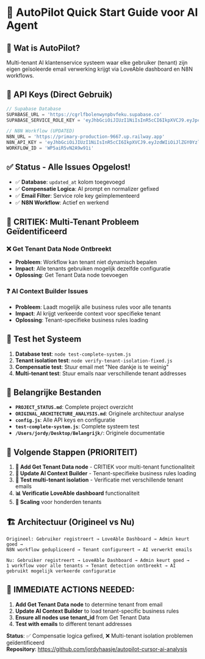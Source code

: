 # 🚀 AutoPilot Quick Start Guide voor AI Agent

## 🎯 Wat is AutoPilot?
Multi-tenant AI klantenservice systeem waar elke gebruiker (tenant) zijn eigen geïsoleerde email verwerking krijgt via LoveAble dashboard en N8N workflows.

## 🔑 API Keys (Direct Gebruik)
```javascript
// Supabase Database
SUPABASE_URL = 'https://cgrlfbolenwynpbvfeku.supabase.co'
SUPABASE_SERVICE_ROLE_KEY = 'eyJhbGciOiJIUzI1NiIsInR5cCI6IkpXVCJ9.eyJpc3MiOiJzdXBhYmFzZSIsInJlZiI6ImNncmxmYm9sZW53eW5wYnZmZWt1Iiwicm9sZSI6InNlcnZpY2Vfcm9sZSIsImlhdCI6MTc1Mzc4OTQwOCwiZXhwIjoyMDY5MzY1NDA4fQ.0QKyqBtoHxnn04T3hA0mv5lEbZSKfauysqrNGhMeACY'

// N8N Workflow (UPDATED)
N8N_URL = 'https://primary-production-9667.up.railway.app'
N8N_API_KEY = 'eyJhbGciOiJIUzI1NiIsInR5cCI6IkpXVCJ9.eyJzdWIiOiJlZGY0YzllZC00ZDE1LTQxODUtOGU1Ny1hN2NlNTIwNjBlNGMiLCJpc3MiOiJuOG4iLCJhdWQiOiJwdWJsaWMtYXBpIiwiaWF0IjoxNzU1MTcxNzUxLCJleHAiOjE3NTc3MzYwMDB9.sSOhbufmYfF40Zg-UTbmBtKXNh6FG7o9x5hoPjEUIRU'
WORKFLOW_ID = 'WP5aiR5vN2A9w91i'
```

## ✅ Status - Alle Issues Opgelost!
- ✅ **Database**: `updated_at` kolom toegevoegd
- ✅ **Compensatie Logica**: AI prompt en normalizer gefixed
- ✅ **Email Filter**: Service role key geïmplementeerd
- ✅ **N8N Workflow**: Actief en werkend

## 🚨 **CRITIEK: Multi-Tenant Probleem Geïdentificeerd**

### **❌ Get Tenant Data Node Ontbreekt**
- **Probleem**: Workflow kan tenant niet dynamisch bepalen
- **Impact**: Alle tenants gebruiken mogelijk dezelfde configuratie
- **Oplossing**: Get Tenant Data node toevoegen

### **❓ AI Context Builder Issues**
- **Probleem**: Laadt mogelijk alle business rules voor alle tenants
- **Impact**: AI krijgt verkeerde context voor specifieke tenant
- **Oplossing**: Tenant-specifieke business rules loading

## 🧪 Test het Systeem
1. **Database test**: `node test-complete-system.js`
2. **Tenant isolation test**: `node verify-tenant-isolation-fixed.js`
3. **Compensatie test**: Stuur email met "Nee dankje is te weinig"
4. **Multi-tenant test**: Stuur emails naar verschillende tenant addresses

## 📁 Belangrijke Bestanden
- **`PROJECT_STATUS.md`**: Complete project overzicht
- **`ORIGINAL_ARCHITECTURE_ANALYSIS.md`**: Originele architectuur analyse
- **`config.js`**: Alle API keys en configuratie
- **`test-complete-system.js`**: Complete systeem test
- **`/Users/jordy/Desktop/Belangrijk/`**: Originele documentatie

## 🎯 Volgende Stappen (PRIORITEIT)
1. **🔧 Add Get Tenant Data node** - CRITIEK voor multi-tenant functionaliteit
2. **🔧 Update AI Context Builder** - Tenant-specifieke business rules loading
3. **🧪 Test multi-tenant isolation** - Verificatie met verschillende tenant emails
4. **📊 Verificatie LoveAble dashboard** functionaliteit
5. **🚀 Scaling** voor honderden tenants

## 🏗️ Architectuur (Origineel vs Nu)
```
Origineel: Gebruiker registreert → LoveAble Dashboard → Admin keurt goed → 
N8N workflow gedupliceerd → Tenant configureert → AI verwerkt emails

Nu: Gebruiker registreert → LoveAble Dashboard → Admin keurt goed → 
1 workflow voor alle tenants → Tenant detection ontbreekt → AI gebruikt mogelijk verkeerde configuratie
```

## 🚨 **IMMEDIATE ACTIONS NEEDED:**
1. **Add Get Tenant Data node** to determine tenant from email
2. **Update AI Context Builder** to load tenant-specific business rules  
3. **Ensure all nodes use tenant_id** from Get Tenant Data
4. **Test with emails** to different tenant addresses

**Status**: ✅ Compensatie logica gefixed, ❌ Multi-tenant isolation problemen geïdentificeerd  
**Repository**: https://github.com/jordyhaasje/autopilot-cursor-ai-analysis
